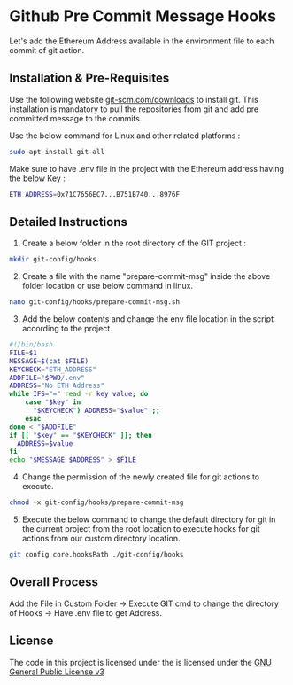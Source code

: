 # Github Pre Commit Message Hooks

Let's add the Ethereum Address available in the environment file to each commit of git action.

## Installation & Pre-Requisites

Use the following website [git-scm.com/downloads](https://git-scm.com/downloads) to install git.
This installation is mandatory to pull the repositories from git and add pre committed message to the commits.

Use the below command for Linux and other related platforms :

```bash
sudo apt install git-all
```

Make sure to have .env file in the project with the Ethereum address having the below Key :
```bash
ETH_ADDRESS=0x71C7656EC7...B751B740...8976F
```

## Detailed Instructions

1. Create a below folder in the root directory of the GIT project :
```bash
mkdir git-config/hooks
```
2. Create a file with the name "prepare-commit-msg" inside the above folder location or use below command in linux.
```bash
nano git-config/hooks/prepare-commit-msg.sh
```
3. Add the below contents and change the env file location in the script according to the project.
```bash
#!/bin/bash
FILE=$1
MESSAGE=$(cat $FILE)
KEYCHECK="ETH_ADDRESS"
ADDFILE="$PWD/.env"
ADDRESS="No ETH Address"
while IFS="=" read -r key value; do
	case "$key" in
	  "$KEYCHECK") ADDRESS="$value" ;;
	esac
done < "$ADDFILE"
if [[ "$key" == "$KEYCHECK" ]]; then
  ADDRESS=$value
fi
echo "$MESSAGE $ADDRESS" > $FILE
```
4. Change the permission of the newly created file for git actions to execute.
```bash
chmod +x git-config/hooks/prepare-commit-msg
```

5. Execute the below command to change the default directory for git in the current project from the root location to execute hooks for git actions from our custom directory location.
```bash
git config core.hooksPath ./git-config/hooks
```

## Overall Process
Add the File in Custom Folder -> Execute GIT cmd to change the directory of Hooks -> Have .env file to get Address. 

## License
The code in this project is licensed under the is licensed under the [GNU General Public License v3](https://gist.github.com/kn9ts/cbe95340d29fc1aaeaa5dd5c059d2e60)